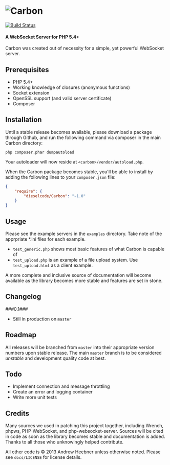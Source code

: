 ![Carbon](http://php-oop.net/~andrew/carbon-head.png)
======

[![Build Status](https://drone.io/github.com/dieselcode/Carbon/status.png)](https://drone.io/github.com/dieselcode/Carbon/latest)

#### A WebSocket Server for PHP 5.4+ ####

Carbon was created out of necessity for a simple, yet powerful WebSocket server.

Prerequisites
-----
 - PHP 5.4+
 - Working knowledge of closures (anonymous functions)
 - Socket extension
 - OpenSSL support (and valid server certificate)
 - Composer

Installation
-----
Until a stable release becomes available, please download a package through Github, and run the following command via composer in the main Carbon directory:
```console
php composer.phar dumpautoload
```

Your autoloader will now reside at `<carbon>/vendor/autoload.php`.

When the Carbon package becomes stable, you'll be able to install by adding the following lines to your `composer.json` file:
```json
{
    "require": {
        "dieselcode/Carbon": "~1.0"
    }
}
```


Usage
-----
Please see the example servers in the `examples` directory.  Take note of the apprpriate *.ini files for each example.
 - `test_generic.php` shows most basic features of what Carbon is capable of
 - `test_upload.php` is an example of a file upload system.  Use `test_upload.html` as a client example.

A more complete and inclusive source of documentation will become available as the library becomes more stable and features are set in stone.
 
Changelog
-----
###0.1###
 - Still in production on `master`
 
Roadmap
-----
All releases will be branched from `master` into their appropriate version numbers upon stable release.  The main `master` branch is to be considered *unstable* and development quality code at best.  

Todo
-----
 - Implement connection and message throttling
 - Create an error and logging container
 - Write more unit tests

Credits
------
Many sources we used in patching this project together, including Wrench, phpws, PHP-WebSocket, and php-websocket-server.  Sources will be cited in code as soon as the library becomes stable and documentation is added.  Thanks to all those who unknowingly helped contribute.

All other code is &copy; 2013 Andrew Heebner unless otherwise noted.  Please see `docs/LICENSE` for license details.
